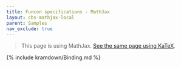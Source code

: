 ```yaml
---
title: Funcon specifications - MathJax
layout: cbs-mathjax-local
parent: Samples
nav_exclude: true
---
```


> This page is using MathJax. [See the same page using KaTeX](../katex/Binding).

{% include kramdown/Binding.md %}
